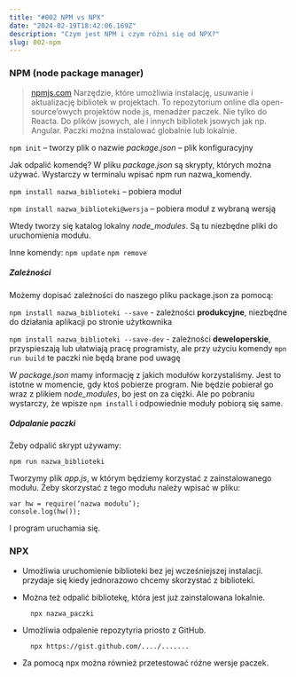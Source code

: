 ```yaml
---
title: "#002 NPM vs NPX" 
date: "2024-02-19T18:42:06.169Z"
description: "Czym jest NPM i czym różni się od NPX?"
slug: 002-npm
---
```


### NPM (node package manager)
> [npmjs.com](https://www.npmjs.com/)
Narzędzie, które umożliwia instalację, usuwanie i aktualizację bibliotek w projektach. To repozytorium online dla open-source’owych projektów node.js, menadżer paczek. Nie tylko do Reacta. Do plików jsowych, ale i innych bibliotek jsowych jak np. Angular. Paczki można instalować globalnie lub lokalnie.

`npm init` – tworzy plik o nazwie *package.json* – plik konfiguracyjny

Jak odpalić komendę? W pliku *package.json* są skrypty, których można używać. Wystarczy w terminalu wpisać npm run nazwa_komendy.

`npm install nazwa_biblioteki` – pobiera moduł

`npm install nazwa_biblioteki@wersja` – pobiera moduł z wybraną wersją

Wtedy tworzy się katalog lokalny *node_modules*. Są tu niezbędne pliki do uruchomienia modułu.

Inne komendy:
`npm update`
`npm remove`

##### Zależności
Możemy dopisać zależności do naszego pliku package.json za pomocą:

`npm install nazwa_biblioteki --save` - zależności **produkcyjne**, niezbędne do działania aplikacji po stronie użytkownika

`npm install nazwa_biblioteki --save-dev` - zależności **deweloperskie**, przyspieszają lub ułatwiają pracę programisty, ale przy użyciu komendy `mpn run build` te paczki nie będą brane pod uwagę

W *package.json* mamy informację z jakich modułów korzystaliśmy. Jest to istotne w momencie, gdy ktoś pobierze program. Nie będzie pobierał go wraz z plikiem n*ode_modules*, bo jest on za ciężki. Ale po pobraniu wystarczy, że wpisze `npm install` i odpowiednie moduły pobiorą się same.

##### Odpalanie paczki

Żeby odpalić skrypt używamy:
   
    npm run nazwa_biblioteki

Tworzymy plik *app.js*, w którym będziemy korzystać z zainstalowanego modułu. Żeby skorzystać z tego modułu należy wpisać w pliku:

    var hw = require(‘nazwa modułu’);
    console.log(hw());

I program uruchamia się.

### NPX 
- Umożliwia uruchomienie biblioteki bez jej wcześniejszej instalacji. przydaje się kiedy jednorazowo chcemy skorzystać z biblioteki. 
- Można też odpalić bibliotekę, która jest już zainstalowana lokalnie.

        npx nazwa_paczki

- Umożliwia odpalenie repozytyria priosto z GitHub.

        npx https://gist.github.com/..../.......

- Za pomocą npx można również przetestować różne wersje paczek.
